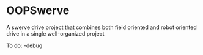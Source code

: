 # OOPSwerve
A swerve drive project that combines both field oriented and robot oriented drive in a single well-organized project


To do:
-debug